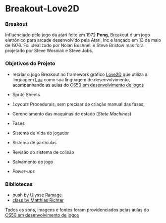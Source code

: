 # Breakout-Love2D

### Breakout

Influenciado pelo jogo da atari feito em 1972 **Pong**, Breakout é um jogo eletrônico para arcade desenvolvido pela Atari, Inc e lançado em 13 de maio de 1976. 
Foi idealizado por Nolan Bushnell e Steve Bristow mas fora projetado por Steve Wosniak e Steve Jobs.

### Objetivos do Projeto

* recriar o jogo Breakout no framework gráfico [Love2D](https://love2d.org/) que utiliza a linguagem [Lua](https://www.lua.org/) como sua linguagem de desenvolvimento, acompanhando as aulas do [CS50 em desenvolvimento de jogos](https://cs50.harvard.edu/games)

* Sprite Sheets
* *Layouts* Procedurais, sem precisar de criação manual das fases;
* Gerenciamento das maquinas de estado (*State Machines*)
* Fases
* Sistema de Vida do jogador
* Sistema de particulas
* Revisão do sistema de colisão
* Salvamento de jogo
* *Power-ups*

### Bibliotecas

* [push by Ulysse Ramage](https://github.com/Ulydev/push)
* [class by Matthias Richter](https://github.com/vrld/hump/tree/master)

Todos os sons, imagens e fontes foram providenciados pelas aulas do [CS50 em desenvolvimento de jogos](https://cs50.harvard.edu/games)